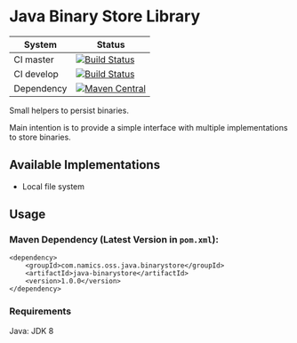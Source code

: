 # Java Binary Store Library

System        | Status
--------------|------------------------------------------------        
CI master     | [![Build Status][travis-master]][travis-url]
CI develop    | [![Build Status][travis-develop]][travis-url]
Dependency    | [![Maven Central](https://maven-badges.herokuapp.com/maven-central/com.namics.oss.java.binarystore/java-binarystore/badge.svg)](https://maven-badges.herokuapp.com/maven-central/com.namics.oss.java.binarystore/java-binarystore)

Small helpers to persist binaries.

Main intention is to provide a simple interface with multiple implementations to store binaries.

## Available Implementations
 
- Local file system 

## Usage

### Maven Dependency (Latest Version in `pom.xml`):

	<dependency>
		<groupId>com.namics.oss.java.binarystore</groupId>
		<artifactId>java-binarystore</artifactId>
		<version>1.0.0</version>
	</dependency>
	
### Requirements	

Java: JDK 8            	 


[travis-master]: https://travis-ci.org/namics/java-binarystore.svg?branch=master
[travis-develop]: https://travis-ci.org/namics/java-binarystore.svg?branch=develop
[travis-url]: https://travis-ci.org/namics/java-binarystore
